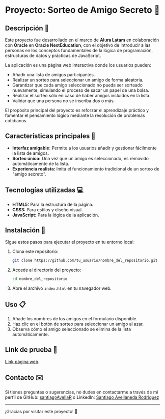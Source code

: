 # Proyecto: Sorteo de Amigo Secreto 🎁

## Descripción 📖
Este proyecto fue desarrollado en el marco de **Alura Latam** en colaboración con **Oracle** en **Oracle NextEducation**, con el objetivo de introducir a las personas en los conceptos fundamentales de la lógica de programación, estructuras de datos y prácticas de JavaScript.

La aplicación es una página web interactiva donde los usuarios pueden:

- Añadir una lista de amigos participantes.
- Realizar un sorteo para seleccionar un amigo de forma aleatoria.
- Garantizar que cada amigo seleccionado no pueda ser sorteado nuevamente, simulando el proceso de sacar un papel de una bolsa.
- Realizar el sorteo sólo en caso de haber amigos incluídos en la lista.
- Validar que una persona no se inscriba dos o más.

El propósito principal del proyecto es reforzar el aprendizaje práctico y fomentar el pensamiento lógico mediante la resolución de problemas cotidianos.

## Características principales 🌟
- **Interfaz amigable:** Permite a los usuarios añadir y gestionar fácilmente la lista de amigos.
- **Sorteo único:** Una vez que un amigo es seleccionado, es removido automáticamente de la lista.
- **Experiencia realista:** Imita el funcionamiento tradicional de un sorteo de "amigo secreto".

## Tecnologías utilizadas 💻
- **HTML5:** Para la estructura de la página.
- **CSS3:** Para estilos y diseño visual.
- **JavaScript:** Para la lógica de la aplicación.

## Instalación 🚀
Sigue estos pasos para ejecutar el proyecto en tu entorno local:

1. Clona este repositorio:
   ```bash
   git clone https://github.com/tu_usuario/nombre_del_repositorio.git
   ```
2. Accede al directorio del proyecto:
   ```bash
   cd nombre_del_repositorio
   ```
3. Abre el archivo `index.html` en tu navegador web.

## Uso 📋
1. Añade los nombres de los amigos en el formulario disponible.
2. Haz clic en el botón de sorteo para seleccionar un amigo al azar.
3. Observa cómo el amigo seleccionado se elimina de la lista automáticamente.

## Link de prueba 🔗
[Link página web](https://santiagoavellar.github.io/secret-santa-app/).

## Contacto ✉️
Si tienes preguntas o sugerencias, no dudes en contactarme a través de mi perfil de GitHub: [santiagoAvellaR](https://github.com/santiagoAvellaR) o LinkedIn: [Santiago Avellaneda Rodríguez](https://www.linkedin.com/in/santiago-avellaneda-rodriguez/)

---

¡Gracias por visitar este proyecto! 🌟


